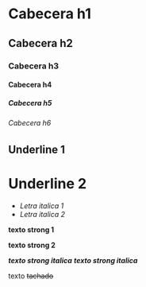 # Cabecera h1
## Cabecera h2
### Cabecera h3
#### Cabecera h4
##### Cabecera h5
###### Cabecera h6

Underline 1
-

Underline 2
=

- *Letra italica 1*
- _Letra italica 2_

**texto strong 1**

__texto strong 2__


***texto strong italica***
___texto strong italica___

texto ~~tachado~~


